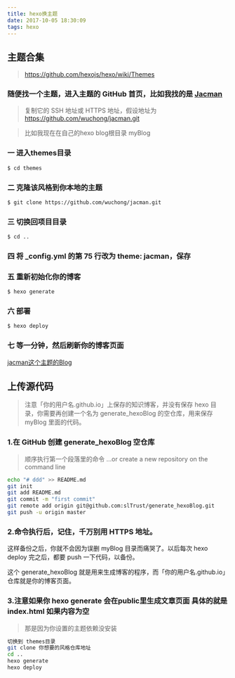 ```yaml
---
title: hexo换主题
date: 2017-10-05 18:30:09
tags: hexo
---
```


## 主题合集

> [https://github.com/hexojs/hexo/wiki/Themes ](https://github.com/hexojs/hexo/wiki/Themes )

### 随便找一个主题，进入主题的 GitHub 首页，比如我找的是  [Jacman](https://github.com/wuchong/jacman.git)

> 复制它的 SSH 地址或 HTTPS 地址，假设地址为 https://github.com/wuchong/jacman.git

> 比如我现在在自己的hexo blog根目录  myBlog  

### 一 进入themes目录
``` bash
$ cd themes
```

### 二 克隆该风格到你本地的主题
``` bash
$ git clone https://github.com/wuchong/jacman.git
```
### 三 切换回项目目录 
``` bash
$ cd ..
```

### 四 将 _config.yml 的第 75 行改为 theme: jacman，保存

### 五 重新初始化你的博客
``` bash
$ hexo generate
```
### 六 部署
``` bash
$ hexo deploy
```
### 七 等一分钟，然后刷新你的博客页面
[jacman这个主题的Blog](https://sltrust.github.io/index.html)


## 上传源代码

> 注意「你的用户名.github.io」上保存的知识博客，并没有保存 hexo 目录，你需要再创建一个名为 generate_hexoBlog 的空仓库，用来保存 myBlog 里面的代码。

### 1.在 GitHub 创建 generate_hexoBlog 空仓库
> 顺序执行第一个段落里的命令 …or create a new repository on the command line

``` bash
echo "# ddd" >> README.md
git init
git add README.md
git commit -m "first commit"
git remote add origin git@github.com:slTrust/generate_hexoBlog.git
git push -u origin master
```
 
### 2.命令执行后，记住，千万别用 HTTPS 地址。

这样备份之后，你就不会因为误删 myBlog 目录而痛哭了。以后每次 hexo deploy 完之后，都要 push 一下代码，以备份。

这个 generate_hexoBlog 就是用来生成博客的程序，而「你的用户名.github.io」仓库就是你的博客页面。

### 3.注意如果你 hexo generate 会在public里生成文章页面 具体的就是index.html 如果内容为空

> 那是因为你设置的主题依赖没安装  

``` bash
切换到 themes目录
git clone 你想要的风格仓库地址
cd ..   
hexo generate
hexo deploy
```


